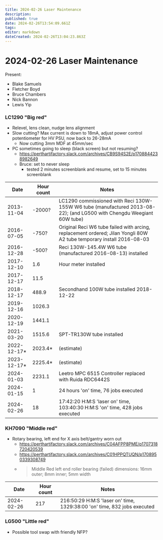 ```yaml
---
title: 2024-02-26 Laser Maintenance
description: 
published: true
date: 2024-02-26T13:54:09.661Z
tags: 
editor: markdown
dateCreated: 2024-02-26T13:04:23.863Z
---
```


# 2024-02-26 Laser Maintenance

Present:
* Blake Samuels
* Fletcher Boyd
* Bruce Chambers
* Nick Bannon
* Lewis Yip

### LC1290 "Big red"

* Relevel, lens clean, nudge lens alignment
* Slow cutting? Max current is down to 18mA, adjust power control potentiometer for HV PSU, now back to 26-28mA
  * Now cutting 3mm MDF at 45mm/sec
* PC sometimes going to sleep (black screen) but not resuming?
  * https://perthartifactory.slack.com/archives/CB9S94S2E/p1708844238982649
  * Bruce: set to never sleep
    * tested 2 minutes screenblank and resume, set to 15 minutes screenblank

| Date       | Hour count | Notes |
|------------|------------|-----------------------------------------------------------------------------------------------------------------------|
| 2013-11-04 | -2000?     | LC1290 commissioned with Reci 130W-155W W6 tube (manufactured 2013-08-22); (and LG500 with Chengdu Weegiant 60W tube) |
| 2016-07-05 | -750?      | Original Reci W6 tube failed with arcing, replacement ordered; Jilan Yongli 80W A2 tube temporary install 2016-08-03  |
| 2016-12-28 | -500?      | Reci 130W-145.4W W6 tube (manufactured 2016-08-13) installed |
| 2017-12-10 | 1.6        | Hour meter installed |
| 2017-12-17 | 11.5       | |
| 2018-12-17 | 488.9      | Secondhand 100W tube installed 2018-12-22 |
| 2019-12-16 | 1026.3     | |
| 2020-12-19 | 1441.1     | |
| 2021-03-20 | 1515.6     | SPT-TR130W tube installed |
| 2022-12-17* | 2023.4*   | (estimate) |
| 2023-12-17* | 2225.4*   | (estimate) |
| 2024-01-03 | 2231.1     | Leetro MPC 6515 Controller replaced with Ruida RDC6442S |
| 2024-01-15 | 1          | 24 hours 'on' time, 76 jobs executed |
| 2024-02-26 | 18         | 17:42:20 H:M:S 'laser on' time, 103:40:30 H:M:S 'on' time, 428 jobs executed |

### KH7090 "Middle red"

* Rotary bearing, left end for X axis belt/gantry worn out
  * https://perthartifactory.slack.com/archives/C04AFPP8PME/p1707318720420539
  * https://perthartifactory.slack.com/archives/C01HPPQTUQN/p1708950339308749
  * > Middle Red left end roller bearing (failed) dimensions: 16mm outer; 8mm inner; 5mm width

| Date       | Hour count | Notes |
|------------|------------|-------|
| 2024-02-26 | 217        | 216:50:29 H:M:S 'laser on' time, 1329:38:00 'on' time, 832 jobs executed |

### LG500 "Little red"
* Possible tool swap with friendly NFP?